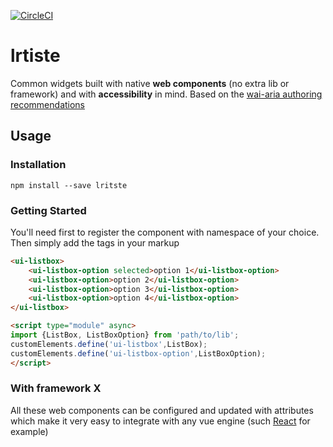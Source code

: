 [![CircleCI](https://badgen.net/circleci/github/Citykleta/ui-kit)](https://circleci.com/gh/Citykleta/ui-kit)

# lrtiste

Common widgets built with native **web components** (no extra lib or framework) and with **accessibility** in mind. Based on the 
[wai-aria authoring recommendations](https://www.w3.org/TR/wai-aria-practices/#combobox)

## Usage

### Installation

``npm install --save lritste``

### Getting Started

You'll need first to register the component with namespace of your choice. Then simply add the tags in your markup 

```html
<ui-listbox>
    <ui-listbox-option selected>option 1</ui-listbox-option>
    <ui-listbox-option>option 2</ui-listbox-option>
    <ui-listbox-option>option 3</ui-listbox-option>
    <ui-listbox-option>option 4</ui-listbox-option>
</ui-listbox>

<script type="module" async>
import {ListBox, ListBoxOption} from 'path/to/lib';
customElements.define('ui-listbox',ListBox);
customElements.define('ui-listbox-option',ListBoxOption);
</script>
```

### With framework X

All these web components can be configured and updated with attributes which make it very easy to integrate with any vue engine (such [React]() for example)

```javascript

```
